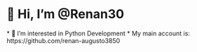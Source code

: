 <h1> 👋 Hi, I’m @Renan30 </h1>
* 👀 I’m interested in Python Development
* My main account is: https://github.com/renan-augusto3850
